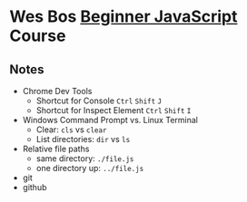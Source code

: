 # Wes Bos [Beginner JavaScript](https://beginnerjavascript.com/) Course

## Notes

* Chrome Dev Tools
    * Shortcut for Console `Ctrl` `Shift` `J`
    * Shortcut for Inspect Element `Ctrl` `Shift` `I`
* Windows Command Prompt vs. Linux Terminal
    * Clear: `cls` vs `clear`
    * List directories: `dir` vs `ls`
* Relative file paths
    * same directory: `./file.js`
    * one directory up: `../file.js`
* git
* github